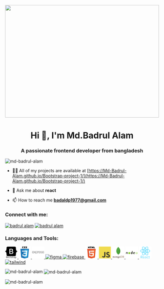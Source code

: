 <!--Markdown-->

<img src="./Black And Blue Modern Marketing Outdoor Banner (1).png" width="100%" height="370"/>

<h1 align="center">Hi 👋, I'm Md.Badrul Alam</h1>
<h3 align="center">A passionate frontend developer from bangladesh</h3>

<p align="left"> <img src="https://komarev.com/ghpvc/?username=md-badrul-alam&label=Profile%20views&color=0e75b6&style=flat" alt="md-badrul-alam" /> </p>

- 👨‍💻 All of my projects are available at [https://Md-Badrul-Alam.github.io/Bootstrap-project-1/](https://Md-Badrul-Alam.github.io/Bootstrap-project-1/)

- 💬 Ask me about **react**

- 📫 How to reach me **badaldp1977@gmail.com**

<h3 align="left">Connect with me:</h3>
<p align="left">
<a href="https://linkedin.com/in/badrul alam" target="blank"><img align="center" src="https://raw.githubusercontent.com/rahuldkjain/github-profile-readme-generator/master/src/images/icons/Social/linked-in-alt.svg" alt="badrul alam" height="30" width="40" /></a>
<a href="https://fb.com/badrul alam" target="blank"><img align="center" src="https://raw.githubusercontent.com/rahuldkjain/github-profile-readme-generator/master/src/images/icons/Social/facebook.svg" alt="badrul alam" height="30" width="40" /></a>
</p>

<h3 align="left">Languages and Tools:</h3>
<p align="left"> <a href="https://getbootstrap.com" target="_blank" rel="noreferrer"> <img src="https://raw.githubusercontent.com/devicons/devicon/master/icons/bootstrap/bootstrap-plain-wordmark.svg" alt="bootstrap" width="40" height="40"/> </a> <a href="https://www.w3schools.com/css/" target="_blank" rel="noreferrer"> <img src="https://raw.githubusercontent.com/devicons/devicon/master/icons/css3/css3-original-wordmark.svg" alt="css3" width="40" height="40"/> </a> <a href="https://expressjs.com" target="_blank" rel="noreferrer"> <img src="https://raw.githubusercontent.com/devicons/devicon/master/icons/express/express-original-wordmark.svg" alt="express" width="40" height="40"/> </a> <a href="https://www.figma.com/" target="_blank" rel="noreferrer"> <img src="https://www.vectorlogo.zone/logos/figma/figma-icon.svg" alt="figma" width="40" height="40"/> </a> <a href="https://firebase.google.com/" target="_blank" rel="noreferrer"> <img src="https://www.vectorlogo.zone/logos/firebase/firebase-icon.svg" alt="firebase" width="40" height="40"/> </a> <a href="https://www.w3.org/html/" target="_blank" rel="noreferrer"> <img src="https://raw.githubusercontent.com/devicons/devicon/master/icons/html5/html5-original-wordmark.svg" alt="html5" width="40" height="40"/> </a> <a href="https://developer.mozilla.org/en-US/docs/Web/JavaScript" target="_blank" rel="noreferrer"> <img src="https://raw.githubusercontent.com/devicons/devicon/master/icons/javascript/javascript-original.svg" alt="javascript" width="40" height="40"/> </a> <a href="https://www.mongodb.com/" target="_blank" rel="noreferrer"> <img src="https://raw.githubusercontent.com/devicons/devicon/master/icons/mongodb/mongodb-original-wordmark.svg" alt="mongodb" width="40" height="40"/> </a> <a href="https://nodejs.org" target="_blank" rel="noreferrer"> <img src="https://raw.githubusercontent.com/devicons/devicon/master/icons/nodejs/nodejs-original-wordmark.svg" alt="nodejs" width="40" height="40"/> </a> <a href="https://reactjs.org/" target="_blank" rel="noreferrer"> <img src="https://raw.githubusercontent.com/devicons/devicon/master/icons/react/react-original-wordmark.svg" alt="react" width="40" height="40"/> </a> <a href="https://tailwindcss.com/" target="_blank" rel="noreferrer"> <img src="https://www.vectorlogo.zone/logos/tailwindcss/tailwindcss-icon.svg" alt="tailwind" width="40" height="40"/> </a> </p>

<p><img align="left" src="https://github-readme-stats.vercel.app/api/top-langs?username=md-badrul-alam&show_icons=true&locale=en&layout=compact" alt="md-badrul-alam" /></p>

<p>&nbsp;<img align="center" src="https://github-readme-stats.vercel.app/api?username=md-badrul-alam&show_icons=true&locale=en" alt="md-badrul-alam" /></p>

<p><img align="center" src="https://github-readme-streak-stats.herokuapp.com/?user=md-badrul-alam&" alt="md-badrul-alam" /></p>


